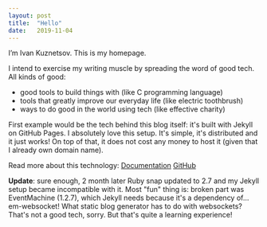```yaml
---
layout: post
title:  "Hello"
date:   2019-11-04
---
```


I’m Ivan Kuznetsov. This is my homepage. 

I intend to exercise my writing muscle by spreading the word of good tech. All kinds of good:

 - good tools to build things with (like C programming language)
 - tools that greatly improve our everyday life (like electric toothbrush)
 - ways to do good in the world using tech (like effective charity)

First example would be the tech behind this blog itself: it's built with Jekyll on GitHub Pages. I absolutely love this setup. It's simple, it's distributed and it just works! On top of that, it does not cost any money to host it (given that I already own domain name).

Read more about this technology: [Documentation](https://jekyllrb.com/docs/home) [GitHub](https://github.com/jekyll/jekyll)

**Update**: sure enough, 2 month later Ruby snap updated to 2.7 and my Jekyll setup became incompatible with it. Most "fun" thing is: broken part was EventMachine (1.2.7), which Jekyll needs because it's a dependency of... em-websocket! What static blog generator has to do with websockets? That's not a good tech, sorry. But that's quite a learning experience!
